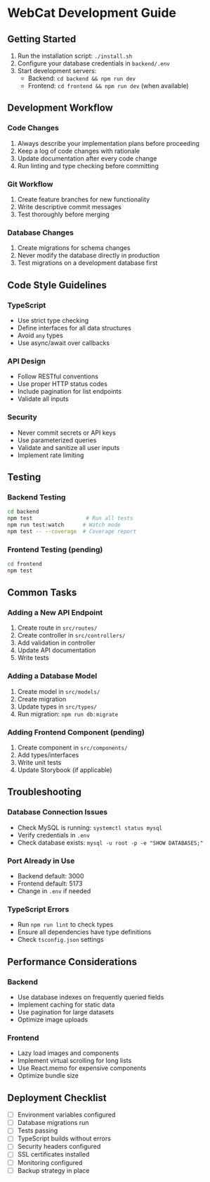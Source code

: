 # WebCat Development Guide

## Getting Started

1. Run the installation script: `./install.sh`
2. Configure your database credentials in `backend/.env`
3. Start development servers:
   - Backend: `cd backend && npm run dev`
   - Frontend: `cd frontend && npm run dev` (when available)

## Development Workflow

### Code Changes
1. Always describe your implementation plans before proceeding
2. Keep a log of code changes with rationale
3. Update documentation after every code change
4. Run linting and type checking before committing

### Git Workflow
1. Create feature branches for new functionality
2. Write descriptive commit messages
3. Test thoroughly before merging

### Database Changes
1. Create migrations for schema changes
2. Never modify the database directly in production
3. Test migrations on a development database first

## Code Style Guidelines

### TypeScript
- Use strict type checking
- Define interfaces for all data structures
- Avoid `any` types
- Use async/await over callbacks

### API Design
- Follow RESTful conventions
- Use proper HTTP status codes
- Include pagination for list endpoints
- Validate all inputs

### Security
- Never commit secrets or API keys
- Use parameterized queries
- Validate and sanitize all user inputs
- Implement rate limiting

## Testing

### Backend Testing
```bash
cd backend
npm test                 # Run all tests
npm run test:watch      # Watch mode
npm test -- --coverage  # Coverage report
```

### Frontend Testing (pending)
```bash
cd frontend
npm test
```

## Common Tasks

### Adding a New API Endpoint
1. Create route in `src/routes/`
2. Create controller in `src/controllers/`
3. Add validation in controller
4. Update API documentation
5. Write tests

### Adding a Database Model
1. Create model in `src/models/`
2. Create migration
3. Update types in `src/types/`
4. Run migration: `npm run db:migrate`

### Adding Frontend Component (pending)
1. Create component in `src/components/`
2. Add types/interfaces
3. Write unit tests
4. Update Storybook (if applicable)

## Troubleshooting

### Database Connection Issues
- Check MySQL is running: `systemctl status mysql`
- Verify credentials in `.env`
- Check database exists: `mysql -u root -p -e "SHOW DATABASES;"`

### Port Already in Use
- Backend default: 3000
- Frontend default: 5173
- Change in `.env` if needed

### TypeScript Errors
- Run `npm run lint` to check types
- Ensure all dependencies have type definitions
- Check `tsconfig.json` settings

## Performance Considerations

### Backend
- Use database indexes on frequently queried fields
- Implement caching for static data
- Use pagination for large datasets
- Optimize image uploads

### Frontend
- Lazy load images and components
- Implement virtual scrolling for long lists
- Use React.memo for expensive components
- Optimize bundle size

## Deployment Checklist

- [ ] Environment variables configured
- [ ] Database migrations run
- [ ] Tests passing
- [ ] TypeScript builds without errors
- [ ] Security headers configured
- [ ] SSL certificates installed
- [ ] Monitoring configured
- [ ] Backup strategy in place